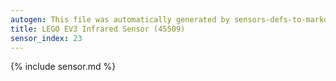 ```yaml
---
autogen: This file was automatically generated by sensors-defs-to-markdown.py
title: LEGO EV3 Infrared Sensor (45509)
sensor_index: 23
---
```


{% include sensor.md %}
